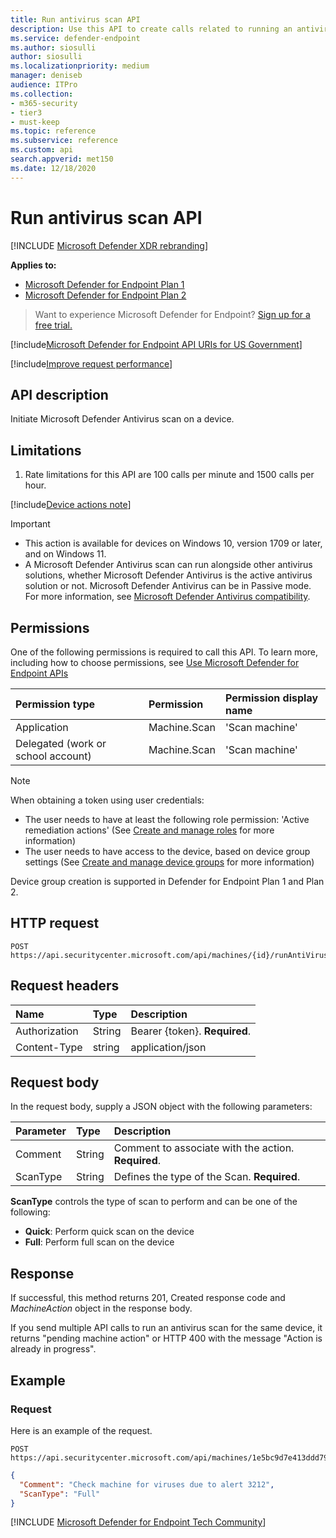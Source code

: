 ```yaml
---
title: Run antivirus scan API
description: Use this API to create calls related to running an antivirus scan on a device.
ms.service: defender-endpoint
ms.author: siosulli
author: siosulli
ms.localizationpriority: medium
manager: deniseb
audience: ITPro
ms.collection: 
- m365-security
- tier3
- must-keep
ms.topic: reference
ms.subservice: reference
ms.custom: api
search.appverid: met150
ms.date: 12/18/2020
---
```


# Run antivirus scan API

[!INCLUDE [Microsoft Defender XDR rebranding](../../../includes/microsoft-defender.md)]

**Applies to:** 
- [Microsoft Defender for Endpoint Plan 1](https://go.microsoft.com/fwlink/?linkid=2154037)
- [Microsoft Defender for Endpoint Plan 2](https://go.microsoft.com/fwlink/?linkid=2154037)

> Want to experience Microsoft Defender for Endpoint? [Sign up for a free trial.](https://signup.microsoft.com/create-account/signup?products=7f379fee-c4f9-4278-b0a1-e4c8c2fcdf7e&ru=https://aka.ms/MDEp2OpenTrial?ocid=docs-wdatp-exposedapis-abovefoldlink)

[!include[Microsoft Defender for Endpoint API URIs for US Government](../../../includes/microsoft-defender-api-usgov.md)]

[!include[Improve request performance](../../../includes/improve-request-performance.md)]

## API description

Initiate Microsoft Defender Antivirus scan on a device.

## Limitations

1. Rate limitations for this API are 100 calls per minute and 1500 calls per hour.

[!include[Device actions note](../../../includes/machineactionsnote.md)]

> [!IMPORTANT]
>
> - This action is available for devices on Windows 10, version  1709 or later, and on Windows 11.
> - A Microsoft Defender Antivirus scan can run alongside other antivirus solutions, whether Microsoft Defender Antivirus is the active antivirus solution or not. Microsoft Defender Antivirus can be in Passive mode. For more information, see [Microsoft Defender Antivirus compatibility](/microsoft-365/security/defender-endpoint/microsoft-defender-antivirus-compatibility).

## Permissions

One of the following permissions is required to call this API. To learn more, including how to choose permissions, see [Use Microsoft Defender for Endpoint APIs](apis-intro.md)

Permission type|Permission|Permission display name
:---|:---|:---
Application|Machine.Scan|'Scan machine'
Delegated (work or school account)|Machine.Scan|'Scan machine'

> [!NOTE]
> When obtaining a token using user credentials:
>
> - The user needs to have at least the following role permission: 'Active remediation actions' (See [Create and manage roles](../user-roles.md) for more information)
> - The user needs to have access to the device, based on device group settings (See [Create and manage device groups](../machine-groups.md) for more information)
> 
> Device group creation is supported in Defender for Endpoint Plan 1 and Plan 2.  

## HTTP request

```http
POST https://api.securitycenter.microsoft.com/api/machines/{id}/runAntiVirusScan
```

## Request headers

Name|Type|Description
:---|:---|:---
Authorization|String|Bearer {token}. **Required**.
Content-Type|string|application/json

## Request body

In the request body, supply a JSON object with the following parameters:

Parameter|Type|Description
:---|:---|:---
Comment|String|Comment to associate with the action. **Required**.
ScanType|String|Defines the type of the Scan. **Required**.

**ScanType** controls the type of scan to perform and can be one of the following:

- **Quick**: Perform quick scan on the device
- **Full**: Perform full scan on the device

## Response

If successful, this method returns 201, Created response code and _MachineAction_ object in the response body.

If you send  multiple API calls to run an antivirus scan for the same device, it returns "pending machine action" or HTTP 400 with the message "Action is already in progress".

## Example

### Request

Here is an example of the request.

```http
POST https://api.securitycenter.microsoft.com/api/machines/1e5bc9d7e413ddd7902c2932e418702b84d0cc07/runAntiVirusScan 
```

```json
{
  "Comment": "Check machine for viruses due to alert 3212",
  "ScanType": "Full"
}
```
[!INCLUDE [Microsoft Defender for Endpoint Tech Community](../../../includes/defender-mde-techcommunity.md)]
